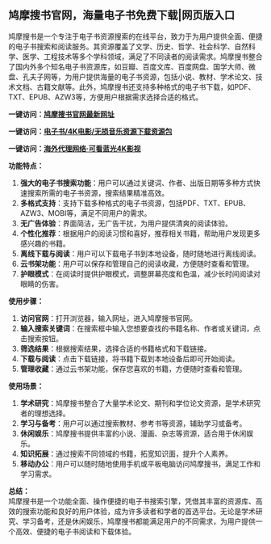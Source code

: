 <h2>鸠摩搜书官网，海量电子书免费下载|网页版入口</h2>
<p>鸠摩搜书是一个专注于电子书资源搜索的在线平台，致力于为用户提供全面、便捷的电子书搜索和阅读服务。其资源覆盖了文学、历史、哲学、社会科学、自然科学、医学、工程技术等多个学科领域，满足了不同读者的阅读需求。鸠摩搜书整合了国内外多个知名电子书资源库，如豆瓣、百度文库、百度网盘、国学大师、微盘、孔夫子网等，为用户提供海量的电子书资源，包括小说、教材、学术论文、技术文档、古籍文献等。此外，鸠摩搜书还支持多种格式的电子书下载，如PDF、TXT、EPUB、AZW3等，方便用户根据需求选择合适的格式。</p>
<p><strong>一键访问：</strong><a href="https://jiumosoushu.sodanav.com/" target="_blank"><strong>鸠摩搜书官网最新网址</strong></a></p>
<p><strong>一键访问：</strong><a href="https://wangpanziyuan.pages.dev/" target="_blank"><strong>电子书/4K电影/无损音乐资源下载资源包</strong></a></p>
<p><strong>一键访问：</strong><a href="http://ip.harmonylink.net/share/e82025" target="_blank"><strong>海外代理网络·可看蓝光4K影视</strong></a></p>
<p><strong>功能特点：</strong></p>
<ol>
  <li><strong>强大的电子书搜索功能</strong>：用户可以通过关键词、作者、出版日期等多种方式快速搜索所需的电子书资源，搜索结果精准高效。</li>
  <li><strong>多格式支持</strong>：支持下载多种格式的电子书资源，包括PDF、TXT、EPUB、AZW3、MOBI等，满足不同用户的需求。</li>
  <li><strong>无广告体验</strong>：界面简洁，无广告干扰，为用户提供清爽的阅读体验。</li>
  <li><strong>个性化推荐</strong>：根据用户的阅读习惯和喜好，推荐相关书籍，帮助用户发现更多感兴趣的书籍。</li>
  <li><strong>离线下载与阅读</strong>：用户可以下载电子书到本地设备，随时随地进行离线阅读。</li>
  <li><strong>云书架功能</strong>：用户可以保存和管理自己的阅读收藏，方便随时查看和管理。</li>
  <li><strong>护眼模式</strong>：在阅读时提供护眼模式，调整屏幕亮度和色温，减少长时间阅读对眼睛的伤害。</li>
</ol>
<p><strong>使用步骤：</strong></p>
<ol>
  <li><strong>访问官网</strong>：打开浏览器，输入网址，进入鸠摩搜书官网。</li>
  <li><strong>输入搜索关键词</strong>：在搜索框中输入您想要查找的书籍名称、作者或关键词，点击搜索按钮。</li>
  <li><strong>筛选结果</strong>：根据搜索结果，选择合适的书籍格式和下载链接。</li>
  <li><strong>下载与阅读</strong>：点击下载链接，将书籍下载到本地设备后即可开始阅读。</li>
  <li><strong>管理收藏</strong>：通过云书架功能，保存您喜欢的书籍，方便随时查看和管理。</li>
</ol>
<p><strong>使用场景：</strong></p>
<ol>
  <li><strong>学术研究</strong>：鸠摩搜书整合了大量学术论文、期刊和学位论文资源，是学术研究者的理想选择。</li>
  <li><strong>学习与备考</strong>：用户可以通过搜索教材、参考书等资源，辅助学习或备考。</li>
  <li><strong>休闲娱乐</strong>：鸠摩搜书提供丰富的小说、漫画、杂志等资源，适合用于休闲娱乐。</li>
  <li><strong>知识拓展</strong>：通过搜索不同领域的书籍，拓宽知识面，提升个人素养。</li>
  <li><strong>移动办公</strong>：用户可以随时随地使用手机或平板电脑访问鸠摩搜书，满足工作和学习需求。</li>
</ol>
<p><strong>总结：</strong><br>鸠摩搜书是一个功能全面、操作便捷的电子书搜索引擎，凭借其丰富的资源库、高效的搜索功能和良好的用户体验，成为许多读者和学者的首选平台。无论是学术研究、学习备考，还是休闲娱乐，鸠摩搜书都能满足用户的不同需求，为用户提供一个高效、便捷的电子书阅读和下载体验。</p>
